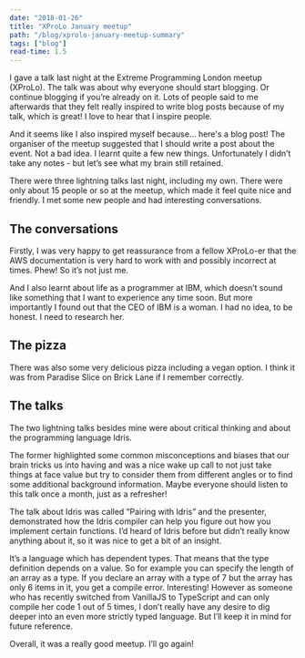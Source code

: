 ```yaml
---
date: "2018-01-26"
title: "XProLo January meetup"
path: "/blog/xprolo-january-meetup-summary"
tags: ["blog"] 
read-time: 1.5
---
```


I gave a talk last night at the Extreme Programming London meetup (XProLo). The talk was about why everyone should start blogging. Or continue blogging if you’re already on it. Lots of people said to me afterwards that they felt really inspired to write blog posts because of my talk, which is great! I love to hear that I inspire people.

<!--break-->

And it seems like I also inspired myself because... here's a blog post! The organiser of the meetup suggested that I should write a post about the event. Not a bad idea. I learnt quite a few new things. Unfortunately I didn’t take any notes - but let’s see what my brain still retained.

There were three lightning talks last night, including my own. There were only about 15 people or so at the meetup, which made it feel quite nice and friendly. I met some new people and had interesting conversations.

## The conversations

Firstly, I was very happy to get reassurance from a fellow XProLo-er that the AWS documentation is very hard to work with and possibly incorrect at times. Phew! So it’s not just me. 

And I also learnt about life as a programmer at IBM, which doesn’t sound like something that I want to experience any time soon. But more importantly I found out that the CEO of IBM is a woman. I had no idea, to be honest. I need to research her.

## The pizza

There was also some very delicious pizza including a vegan option. I think it was from Paradise Slice on Brick Lane if I remember correctly.

## The talks

The two lightning talks besides mine were about critical thinking and about the programming language Idris. 

The former highlighted some common misconceptions and biases that our brain tricks us into having and was a nice wake up call to not just take things at face value but try to consider them from different angles or to find some additional background information. Maybe everyone should listen to this talk once a month, just as a refresher!

The talk about Idris was called “Pairing with Idris” and the presenter, demonstrated how the Idris compiler can help you figure out how you implement certain functions. I’d heard of Idris before but didn’t really know anything about it, so it was nice to get a bit of an insight. 

It’s a language which has dependent types. That means that the type definition depends on a value. So for example you can specify the length of an array as a type. If you declare an array with a type of 7 but the array has only 6 items in it, you get a compile error. Interesting! However as someone who has recently switched from VanillaJS to TypeScript and can only compile her code 1 out of 5 times, I don’t really have any desire to dig deeper into an even more strictly typed language. But I’ll keep it in mind for future reference.

Overall, it was a really good meetup. I’ll go again!
